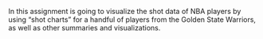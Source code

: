 In this assignment is going to visualize the shot data of NBA players by using “shot charts” for a handful of players from the Golden State Warriors, as well as other summaries and visualizations.